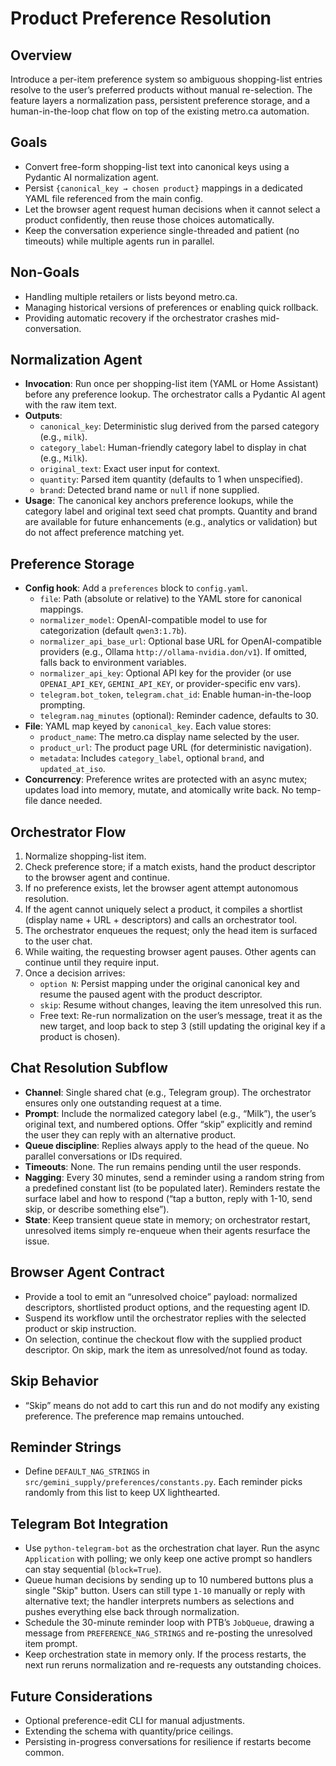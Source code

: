 # Product Preference Resolution

## Overview
Introduce a per-item preference system so ambiguous shopping-list entries resolve to the user’s preferred products without manual re-selection. The feature layers a normalization pass, persistent preference storage, and a human-in-the-loop chat flow on top of the existing metro.ca automation.

## Goals
- Convert free-form shopping-list text into canonical keys using a Pydantic AI normalization agent.
- Persist `{canonical_key → chosen product}` mappings in a dedicated YAML file referenced from the main config.
- Let the browser agent request human decisions when it cannot select a product confidently, then reuse those choices automatically.
- Keep the conversation experience single-threaded and patient (no timeouts) while multiple agents run in parallel.

## Non-Goals
- Handling multiple retailers or lists beyond metro.ca.
- Managing historical versions of preferences or enabling quick rollback.
- Providing automatic recovery if the orchestrator crashes mid-conversation.

## Normalization Agent
- **Invocation**: Run once per shopping-list item (YAML or Home Assistant) before any preference lookup. The orchestrator calls a Pydantic AI agent with the raw item text.
- **Outputs**:
  - `canonical_key`: Deterministic slug derived from the parsed category (e.g., `milk`).
  - `category_label`: Human-friendly category label to display in chat (e.g., `Milk`).
  - `original_text`: Exact user input for context.
  - `quantity`: Parsed item quantity (defaults to 1 when unspecified).
  - `brand`: Detected brand name or `null` if none supplied.
- **Usage**: The canonical key anchors preference lookups, while the category label and original text seed chat prompts. Quantity and brand are available for future enhancements (e.g., analytics or validation) but do not affect preference matching yet.

## Preference Storage
- **Config hook**: Add a `preferences` block to `config.yaml`.
  - `file`: Path (absolute or relative) to the YAML store for canonical mappings.
  - `normalizer_model`: OpenAI-compatible model to use for categorization (default `qwen3:1.7b`).
  - `normalizer_api_base_url`: Optional base URL for OpenAI-compatible providers (e.g., Ollama `http://ollama-nvidia.don/v1`). If omitted, falls back to environment variables.
  - `normalizer_api_key`: Optional API key for the provider (or use `OPENAI_API_KEY`, `GEMINI_API_KEY`, or provider-specific env vars).
  - `telegram.bot_token`, `telegram.chat_id`: Enable human-in-the-loop prompting.
  - `telegram.nag_minutes` (optional): Reminder cadence, defaults to 30.
- **File**: YAML map keyed by `canonical_key`. Each value stores:
  - `product_name`: The metro.ca display name selected by the user.
  - `product_url`: The product page URL (for deterministic navigation).
  - `metadata`: Includes `category_label`, optional `brand`, and `updated_at_iso`.
- **Concurrency**: Preference writes are protected with an async mutex; updates load into memory, mutate, and atomically write back. No temp-file dance needed.

## Orchestrator Flow
1. Normalize shopping-list item.
2. Check preference store; if a match exists, hand the product descriptor to the browser agent and continue.
3. If no preference exists, let the browser agent attempt autonomous resolution.
4. If the agent cannot uniquely select a product, it compiles a shortlist (display name + URL + descriptors) and calls an orchestrator tool.
5. The orchestrator enqueues the request; only the head item is surfaced to the user chat.
6. While waiting, the requesting browser agent pauses. Other agents can continue until they require input.
7. Once a decision arrives:
   - `option N`: Persist mapping under the original canonical key and resume the paused agent with the product descriptor.
   - `skip`: Resume without changes, leaving the item unresolved this run.
   - Free text: Re-run normalization on the user’s message, treat it as the new target, and loop back to step 3 (still updating the original key if a product is chosen).

## Chat Resolution Subflow
- **Channel**: Single shared chat (e.g., Telegram group). The orchestrator ensures only one outstanding request at a time.
- **Prompt**: Include the normalized category label (e.g., “Milk”), the user’s original text, and numbered options. Offer “skip” explicitly and remind the user they can reply with an alternative product.
- **Queue discipline**: Replies always apply to the head of the queue. No parallel conversations or IDs required.
- **Timeouts**: None. The run remains pending until the user responds.
- **Nagging**: Every 30 minutes, send a reminder using a random string from a predefined constant list (to be populated later). Reminders restate the surface label and how to respond (“tap a button, reply with 1-10, send skip, or describe something else”).
- **State**: Keep transient queue state in memory; on orchestrator restart, unresolved items simply re-enqueue when their agents resurface the issue.

## Browser Agent Contract
- Provide a tool to emit an “unresolved choice” payload: normalized descriptors, shortlisted product options, and the requesting agent ID.
- Suspend its workflow until the orchestrator replies with the selected product or skip instruction.
- On selection, continue the checkout flow with the supplied product descriptor. On skip, mark the item as unresolved/not found as today.

## Skip Behavior
- “Skip” means do not add to cart this run and do not modify any existing preference. The preference map remains untouched.

## Reminder Strings
- Define `DEFAULT_NAG_STRINGS` in `src/gemini_supply/preferences/constants.py`. Each reminder picks randomly from this list to keep UX lighthearted.

## Telegram Bot Integration
- Use `python-telegram-bot` as the orchestration chat layer. Run the async `Application` with polling; we only keep one active prompt so handlers can stay sequential (`block=True`).
- Queue human decisions by sending up to 10 numbered buttons plus a single "Skip" button. Users can still type `1-10` manually or reply with alternative text; the handler interprets numbers as selections and pushes everything else back through normalization.
- Schedule the 30-minute reminder loop with PTB’s `JobQueue`, drawing a message from `PREFERENCE_NAG_STRINGS` and re-posting the unresolved item prompt.
- Keep orchestration state in memory only. If the process restarts, the next run reruns normalization and re-requests any outstanding choices.

## Future Considerations
- Optional preference-edit CLI for manual adjustments.
- Extending the schema with quantity/price ceilings.
- Persisting in-progress conversations for resilience if restarts become common.

